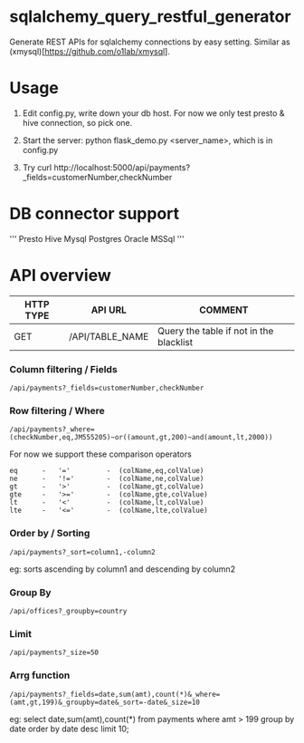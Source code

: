 # sqlalchemy_query_restful_generator
Generate REST APIs for sqlalchemy connections by easy setting. Similar as (xmysql)[https://github.com/o1lab/xmysql].

# Usage

1. Edit config.py, write down your db host. For now we only test presto & hive connection, so pick one.

2. Start the server: python flask_demo.py <server_name>, which is in config.py

3. Try curl http://localhost:5000/api/payments?_fields=customerNumber,checkNumber

# DB connector support
'''
Presto
Hive
Mysql
Postgres
Oracle
MSSql
'''

# API overview

|HTTP TYPE|API URL|COMMENT|
|---|---|---|
|GET|/API/TABLE_NAME|Query the table if not in the blacklist|

### Column filtering / Fields
```
/api/payments?_fields=customerNumber,checkNumber
```
### Row filtering / Where
```
/api/payments?_where=(checkNumber,eq,JM555205)~or((amount,gt,200)~and(amount,lt,2000))
```
For now we support these comparison operators 
```
eq      -   '='         -  (colName,eq,colValue)
ne      -   '!='        -  (colName,ne,colValue)
gt      -   '>'         -  (colName,gt,colValue)
gte     -   '>='        -  (colName,gte,colValue)
lt      -   '<'         -  (colName,lt,colValue)
lte     -   '<='        -  (colName,lte,colValue)
```
### Order by / Sorting
```
/api/payments?_sort=column1,-column2
```
eg: sorts ascending by column1 and descending by column2

### Group By
```
/api/offices?_groupby=country
```
### Limit
```
/api/payments?_size=50
```
### Arrg function
```
/api/payments?_fields=date,sum(amt),count(*)&_where=(amt,gt,199)&_groupby=date&_sort=-date&_size=10
```
eg: select date,sum(amt),count(*) from payments where amt > 199 group by date order by date desc limit 10;
